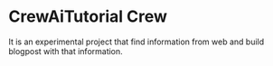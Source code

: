 # CrewAiTutorial Crew

It is an experimental project that find information from web and build blogpost with that information.
